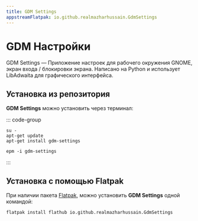 ```yaml
---
title: GDM Settings
appstreamFlatpak: io.github.realmazharhussain.GdmSettings
---
```


# GDM Настройки

GDM Settings — Приложение настроек для рабочего окружения GNOME, экран входа / блокировки экрана. Написано на Python и использует LibAdwaita для графического интерфейса.

## Установка из репозитория 

**GDM Settings** можно установить через терминал:

::: code-group

```shell[apt-get]
su -
apt-get update
apt-get install gdm-settings
```
```shell[epm]
epm -i gdm-settings
```
:::

## Установка c помощью Flatpak

При наличии пакета [Flatpak](/flatpak), можно установить **GDM Settings** одной командой:

```shell
flatpak install flathub io.github.realmazharhussain.GdmSettings
```

<!--@include: ./parts/install/software-flatpak.md-->